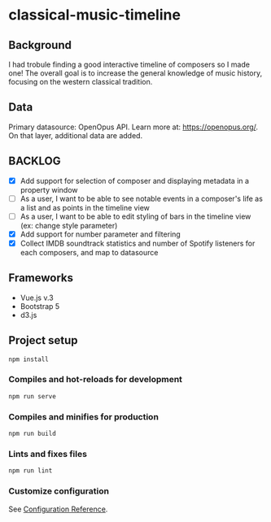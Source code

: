 # classical-music-timeline

## Background
I had trobule finding a good interactive timeline of composers so I made one! 
The overall goal is to increase the general knowledge of music history, focusing on the western classical tradition. 

## Data
Primary datasource: OpenOpus API. Learn more at: https://openopus.org/.
On that layer, additional data are added. 

## BACKLOG
- [x] Add support for selection of composer and displaying metadata in a property window
- [ ] As a user, I want to be able to see notable events in a composer's life as a list and as points in the timeline view
- [ ] As a user, I want to be able to edit styling of bars in the timeline view (ex: change style parameter) 
- [x] Add support for number parameter and filtering
- [x] Collect IMDB soundtrack statistics and number of Spotify listeners for each composers, and map to datasource

## Frameworks
* Vue.js v.3
* Bootstrap 5
* d3.js

## Project setup
```
npm install
```

### Compiles and hot-reloads for development
```
npm run serve
```

### Compiles and minifies for production
```
npm run build
```

### Lints and fixes files
```
npm run lint
```

### Customize configuration
See [Configuration Reference](https://cli.vuejs.org/config/).
